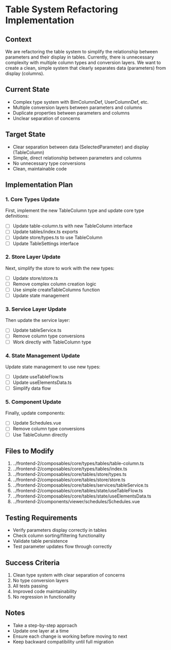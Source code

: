 # Table System Refactoring Implementation

## Context

We are refactoring the table system to simplify the relationship between parameters and their display in tables. Currently, there is unnecessary complexity with multiple column types and conversion layers. We want to create a clean, simple system that clearly separates data (parameters) from display (columns).

## Current State

- Complex type system with BimColumnDef, UserColumnDef, etc.
- Multiple conversion layers between parameters and columns
- Duplicate properties between parameters and columns
- Unclear separation of concerns

## Target State

- Clear separation between data (SelectedParameter) and display (TableColumn)
- Simple, direct relationship between parameters and columns
- No unnecessary type conversions
- Clean, maintainable code

## Implementation Plan

### 1. Core Types Update

First, implement the new TableColumn type and update core type definitions:

- [ ] Update table-column.ts with new TableColumn interface
- [ ] Update tables/index.ts exports
- [ ] Update store/types.ts to use TableColumn
- [ ] Update TableSettings interface

### 2. Store Layer Update

Next, simplify the store to work with the new types:

- [ ] Update store/store.ts
- [ ] Remove complex column creation logic
- [ ] Use simple createTableColumns function
- [ ] Update state management

### 3. Service Layer Update

Then update the service layer:

- [ ] Update tableService.ts
- [ ] Remove column type conversions
- [ ] Work directly with TableColumn type

### 4. State Management Update

Update state management to use new types:

- [ ] Update useTableFlow.ts
- [ ] Update useElementsData.ts
- [ ] Simplify data flow

### 5. Component Update

Finally, update components:

- [ ] Update Schedules.vue
- [ ] Remove column type conversions
- [ ] Use TableColumn directly

## Files to Modify

1. ../frontend-2/composables/core/types/tables/table-column.ts
2. ../frontend-2/composables/core/types/tables/index.ts
3. ../frontend-2/composables/core/tables/store/types.ts
4. ../frontend-2/composables/core/tables/store/store.ts
5. ../frontend-2/composables/core/tables/services/tableService.ts
6. ../frontend-2/composables/core/tables/state/useTableFlow.ts
7. ../frontend-2/composables/core/tables/state/useElementsData.ts
8. ../frontend-2/components/viewer/schedules/Schedules.vue

## Testing Requirements

- Verify parameters display correctly in tables
- Check column sorting/filtering functionality
- Validate table persistence
- Test parameter updates flow through correctly

## Success Criteria

1. Clean type system with clear separation of concerns
2. No type conversion layers
3. All tests passing
4. Improved code maintainability
5. No regression in functionality

## Notes

- Take a step-by-step approach
- Update one layer at a time
- Ensure each change is working before moving to next
- Keep backward compatibility until full migration
